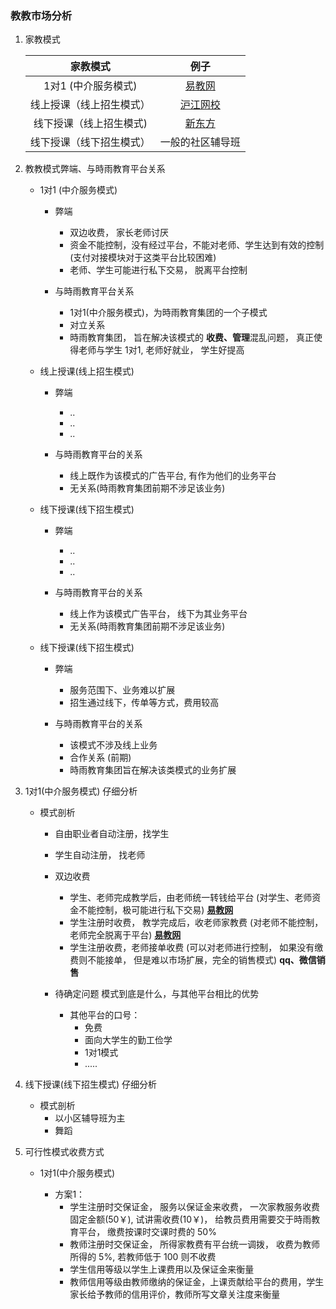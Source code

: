 ### 教教市场分析

1. 家教模式

    | 家教模式                         | 例子                                      |
    | :---:                           | :---:                                    |
    | 1对1 (中介服务模式)               | [易教网](http://www.eduease.com/zixun.php) |
    | 线上授课（线上招生模式）            | [沪江网校](https://class.hujiang.com/)    |
    | 线下授课（线上招生模式)             | [新东方](http://www.xdf.cn/)              |
    | 线下授课（线下招生模式）            | 一般的社区辅导班                           |




2. 教教模式弊端、与時雨教育平台关系

    * 1对1 (中介服务模式)

        * 弊端
            * 双边收费， 家长老师讨厌
            * 资金不能控制，没有经过平台，不能对老师、学生达到有效的控制(支付对接模块对于这类平台比较困难)
            * 老师、学生可能进行私下交易， 脱离平台控制
        
        * 与時雨教育平台关系
            * 1对1(中介服务模式)，为時雨教育集团的一个子模式
            * 对立关系
            * 時雨教育集团， 旨在解决该模式的 **收费、管理**混乱问题， 真正使得老师与学生 1对1, 老师好就业， 学生好提高


    * 线上授课(线上招生模式)

        * 弊端
            * ..
            * ..
            * ..

        * 与時雨教育平台的关系
            * 线上既作为该模式的广告平台, 有作为他们的业务平台
            * 无关系(時雨教育集团前期不涉足该业务)


    * 线下授课(线下招生模式)

        * 弊端
            * ..
            * ..
            * ..

        * 与時雨教育平台的关系
            * 线上作为该模式广告平台， 线下为其业务平台
            * 无关系(時雨教育集团前期不涉足该业务)
        

    * 线下授课(线下招生模式)

        * 弊端
            * 服务范围下、业务难以扩展
            * 招生通过线下，传单等方式，费用较高

        * 与時雨教育平台的关系
            * 该模式不涉及线上业务
            * 合作关系 (前期)
            * 時雨教育集团旨在解决该类模式的业务扩展



3. 1对1(中介服务模式) 仔细分析

    * 模式剖析
        * 自由职业者自动注册，找学生
        * 学生自动注册， 找老师
        * 双边收费
            * 学生、老师完成教学后，由老师统一转钱给平台 (对学生、老师资金不能控制，极可能进行私下交易) **[易教网](http://www.eduease.com/zixun.php)**
            * 学生注册时收费， 教学完成后，收老师家教费 (对老师不能控制， 老师完全脱离于平台) **[易教网](http://www.eduease.com/zixun.php)**
            * 学生注册收费，老师接单收费 (可以对老师进行控制， 如果没有缴费则不能接单， 但是难以市场扩展，完全的销售模式)  **qq、微信销售**

        * 待确定问题 模式到底是什么，与其他平台相比的优势
            * 其他平台的口号：
                * 免费
                * 面向大学生的勤工俭学
                * 1对1模式
                * .....



4. 线下授课(线下招生模式) 仔细分析

    * 模式剖析
        * 以小区辅导班为主
        * 舞蹈



5. 可行性模式收费方式

    * 1对1(中介服务模式)

        * 方案1： 
            * 学生注册时交保证金， 服务以保证金来收费， 一次家教服务收费固定金额(50￥), 试讲需收费(10￥)， 给教员费用需要交于時雨教育平台， 缴费按课时交课时费的 50%
            * 教师注册时交保证金， 所得家教费有平台统一调拨， 收费为教师所得的 5%, 若教师低于 100 则不收费
            * 学生信用等级以学生上课费用以及保证金来衡量
            * 教师信用等级由教师缴纳的保证金，上课贡献给平台的费用，学生家长给予教师的信用评价，教师所写文章关注度来衡量
        

